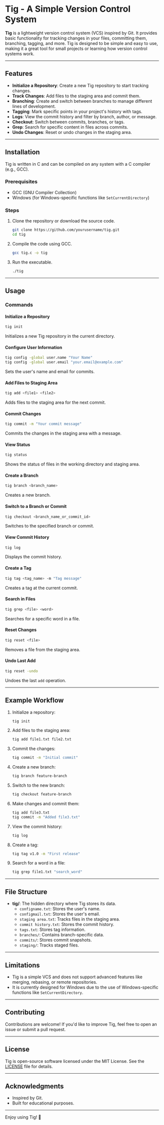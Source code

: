 # Tig - A Simple Version Control System

**Tig** is a lightweight version control system (VCS) inspired by Git. It provides basic functionality for tracking changes in your files, committing them, branching, tagging, and more. Tig is designed to be simple and easy to use, making it a great tool for small projects or learning how version control systems work.

---

## Features

- **Initialize a Repository**: Create a new Tig repository to start tracking changes.
- **Track Changes**: Add files to the staging area and commit them.
- **Branching**: Create and switch between branches to manage different lines of development.
- **Tagging**: Mark specific points in your project's history with tags.
- **Logs**: View the commit history and filter by branch, author, or message.
- **Checkout**: Switch between commits, branches, or tags.
- **Grep**: Search for specific content in files across commits.
- **Undo Changes**: Reset or undo changes in the staging area.

---

## Installation

Tig is written in C and can be compiled on any system with a C compiler (e.g., GCC).

### Prerequisites
- GCC (GNU Compiler Collection)
- Windows (for Windows-specific functions like `SetCurrentDirectory`)

### Steps
1. Clone the repository or download the source code.
   ```bash
   git clone https://github.com/yourusername/tig.git
   cd tig
   ```
2. Compile the code using GCC.
   ```bash
   gcc tig.c -o tig
   ```
3. Run the executable.
   ```bash
   ./tig
   ```

---

## Usage

### Commands

#### Initialize a Repository
```bash
tig init
```
Initializes a new Tig repository in the current directory.

#### Configure User Information
```bash
tig config -global user.name "Your Name"
tig config -global user.email "your.email@example.com"
```
Sets the user's name and email for commits.

#### Add Files to Staging Area
```bash
tig add <file1> <file2>
```
Adds files to the staging area for the next commit.

#### Commit Changes
```bash
tig commit -m "Your commit message"
```
Commits the changes in the staging area with a message.

#### View Status
```bash
tig status
```
Shows the status of files in the working directory and staging area.

#### Create a Branch
```bash
tig branch <branch_name>
```
Creates a new branch.

#### Switch to a Branch or Commit
```bash
tig checkout <branch_name_or_commit_id>
```
Switches to the specified branch or commit.

#### View Commit History
```bash
tig log
```
Displays the commit history.

#### Create a Tag
```bash
tig tag <tag_name> -m "Tag message"
```
Creates a tag at the current commit.

#### Search in Files
```bash
tig grep <file> <word>
```
Searches for a specific word in a file.

#### Reset Changes
```bash
tig reset <file>
```
Removes a file from the staging area.

#### Undo Last Add
```bash
tig reset -undo
```
Undoes the last `add` operation.

---

## Example Workflow

1. Initialize a repository:
   ```bash
   tig init
   ```

2. Add files to the staging area:
   ```bash
   tig add file1.txt file2.txt
   ```

3. Commit the changes:
   ```bash
   tig commit -m "Initial commit"
   ```

4. Create a new branch:
   ```bash
   tig branch feature-branch
   ```

5. Switch to the new branch:
   ```bash
   tig checkout feature-branch
   ```

6. Make changes and commit them:
   ```bash
   tig add file3.txt
   tig commit -m "Added file3.txt"
   ```

7. View the commit history:
   ```bash
   tig log
   ```

8. Create a tag:
   ```bash
   tig tag v1.0 -m "First release"
   ```

9. Search for a word in a file:
   ```bash
   tig grep file1.txt "search_word"
   ```

---

## File Structure

- **tig/**: The hidden directory where Tig stores its data.
  - `configname.txt`: Stores the user's name.
  - `configmail.txt`: Stores the user's email.
  - `staging area.txt`: Tracks files in the staging area.
  - `commit history.txt`: Stores the commit history.
  - `tags.txt`: Stores tag information.
  - `branches/`: Contains branch-specific data.
  - `commits/`: Stores commit snapshots.
  - `staging/`: Tracks staged files.

---

## Limitations

- Tig is a simple VCS and does not support advanced features like merging, rebasing, or remote repositories.
- It is currently designed for Windows due to the use of Windows-specific functions like `SetCurrentDirectory`.

---

## Contributing

Contributions are welcome! If you'd like to improve Tig, feel free to open an issue or submit a pull request.

---

## License

Tig is open-source software licensed under the MIT License. See the [LICENSE](LICENSE) file for details.

---

## Acknowledgments

- Inspired by Git.
- Built for educational purposes.

---

Enjoy using Tig! 🚀
